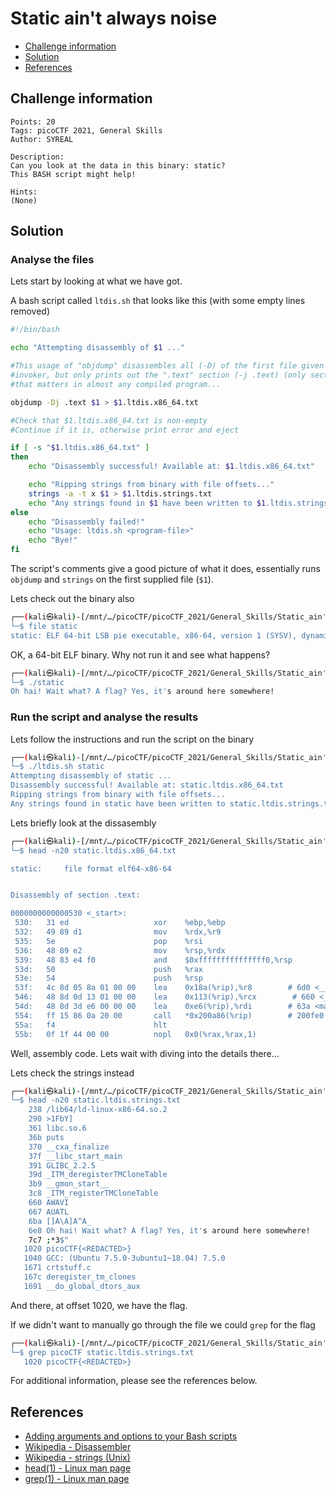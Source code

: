 # Static ain't always noise

- [Challenge information](#challenge-information)
- [Solution](#solution)
- [References](#references)

## Challenge information
```
Points: 20
Tags: picoCTF 2021, General Skills
Author: SYREAL
  
Description:
Can you look at the data in this binary: static? 
This BASH script might help!
 
Hints:
(None)
```

## Solution

### Analyse the files

Lets start by looking at what we have got.

A bash script called `ltdis.sh` that looks like this (with some empty lines removed)
```bash
#!/bin/bash

echo "Attempting disassembly of $1 ..."

#This usage of "objdump" disassembles all (-D) of the first file given by 
#invoker, but only prints out the ".text" section (-j .text) (only section
#that matters in almost any compiled program...

objdump -Dj .text $1 > $1.ltdis.x86_64.txt

#Check that $1.ltdis.x86_64.txt is non-empty
#Continue if it is, otherwise print error and eject

if [ -s "$1.ltdis.x86_64.txt" ]
then
	echo "Disassembly successful! Available at: $1.ltdis.x86_64.txt"

	echo "Ripping strings from binary with file offsets..."
	strings -a -t x $1 > $1.ltdis.strings.txt
	echo "Any strings found in $1 have been written to $1.ltdis.strings.txt with file offset"
else
	echo "Disassembly failed!"
	echo "Usage: ltdis.sh <program-file>"
	echo "Bye!"
fi
```

The script's comments give a good picture of what it does, essentially runs `objdump` and `strings` on the first supplied file (`$1`).

Lets check out the binary also
```bash
┌──(kali㉿kali)-[/mnt/…/picoCTF/picoCTF_2021/General_Skills/Static_ain't_always_noise]
└─$ file static                                   
static: ELF 64-bit LSB pie executable, x86-64, version 1 (SYSV), dynamically linked, interpreter /lib64/ld-linux-x86-64.so.2, for GNU/Linux 3.2.0, BuildID[sha1]=17ad46e6c58b7c40148a89923e314662595d101b, not stripped
```

OK, a 64-bit ELF binary. Why not run it and see what happens?
```bash
┌──(kali㉿kali)-[/mnt/…/picoCTF/picoCTF_2021/General_Skills/Static_ain't_always_noise]
└─$ ./static                                    
Oh hai! Wait what? A flag? Yes, it's around here somewhere!
```

### Run the script and analyse the results

Lets follow the instructions and run the script on the binary
```bash
┌──(kali㉿kali)-[/mnt/…/picoCTF/picoCTF_2021/General_Skills/Static_ain't_always_noise]
└─$ ./ltdis.sh static 
Attempting disassembly of static ...
Disassembly successful! Available at: static.ltdis.x86_64.txt
Ripping strings from binary with file offsets...
Any strings found in static have been written to static.ltdis.strings.txt with file offset
```

Lets briefly look at the dissasembly
```bash
┌──(kali㉿kali)-[/mnt/…/picoCTF/picoCTF_2021/General_Skills/Static_ain't_always_noise]
└─$ head -n20 static.ltdis.x86_64.txt

static:     file format elf64-x86-64


Disassembly of section .text:

0000000000000530 <_start>:
 530:   31 ed                   xor    %ebp,%ebp
 532:   49 89 d1                mov    %rdx,%r9
 535:   5e                      pop    %rsi
 536:   48 89 e2                mov    %rsp,%rdx
 539:   48 83 e4 f0             and    $0xfffffffffffffff0,%rsp
 53d:   50                      push   %rax
 53e:   54                      push   %rsp
 53f:   4c 8d 05 8a 01 00 00    lea    0x18a(%rip),%r8        # 6d0 <__libc_csu_fini>
 546:   48 8d 0d 13 01 00 00    lea    0x113(%rip),%rcx        # 660 <__libc_csu_init>
 54d:   48 8d 3d e6 00 00 00    lea    0xe6(%rip),%rdi        # 63a <main>
 554:   ff 15 86 0a 20 00       call   *0x200a86(%rip)        # 200fe0 <__libc_start_main@GLIBC_2.2.5>
 55a:   f4                      hlt
 55b:   0f 1f 44 00 00          nopl   0x0(%rax,%rax,1)
```

Well, assembly code. Lets wait with diving into the details there...

Lets check the strings instead
```bash
┌──(kali㉿kali)-[/mnt/…/picoCTF/picoCTF_2021/General_Skills/Static_ain't_always_noise]
└─$ head -n20 static.ltdis.strings.txt 
    238 /lib64/ld-linux-x86-64.so.2
    290 >1FbY]
    361 libc.so.6
    36b puts
    370 __cxa_finalize
    37f __libc_start_main
    391 GLIBC_2.2.5
    39d _ITM_deregisterTMCloneTable
    3b9 __gmon_start__
    3c8 _ITM_registerTMCloneTable
    660 AWAVI
    667 AUATL
    6ba []A\A]A^A_
    6e8 Oh hai! Wait what? A flag? Yes, it's around here somewhere!
    7c7 ;*3$"
   1020 picoCTF{<REDACTED>}
   1040 GCC: (Ubuntu 7.5.0-3ubuntu1~18.04) 7.5.0
   1671 crtstuff.c
   167c deregister_tm_clones
   1691 __do_global_dtors_aux
```

And there, at offset 1020, we have the flag.

If we didn't want to manually go through the file we could `grep` for the flag
```bash
┌──(kali㉿kali)-[/mnt/…/picoCTF/picoCTF_2021/General_Skills/Static_ain't_always_noise]
└─$ grep picoCTF static.ltdis.strings.txt 
   1020 picoCTF{<REDACTED>}
```

For additional information, please see the references below.

## References

- [Adding arguments and options to your Bash scripts](https://www.redhat.com/sysadmin/arguments-options-bash-scripts)
- [Wikipedia - Disassembler](https://en.wikipedia.org/wiki/Disassembler)
- [Wikipedia - strings (Unix)](https://en.wikipedia.org/wiki/Strings_(Unix))
- [head(1) - Linux man page](https://linux.die.net/man/1/head)
- [grep(1) - Linux man page](https://linux.die.net/man/1/grep)
